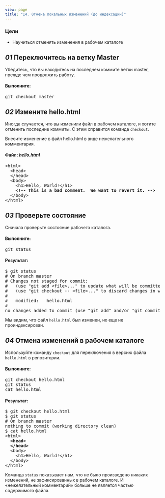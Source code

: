 ```yaml
---
view: page
title: "14. Отмена локальных изменений (до индексации)"
---
```


<h3>Цели</h3>

<ul><li>Научиться отменять изменения в рабочем каталоге</li></ul>

<h2><em>01</em> Переключитесь на ветку Master </h2>

<p>Убедитесь, что вы находитесь на последнем коммите ветки master, прежде чем продолжить работу.</p>

<h4 class="h4-pre">Выполните:</h4>

<pre class="instructions">git checkout master</pre>

<h2><em>02</em> Измените hello.html </h2>

<p>Иногда случается, что вы изменили файл в рабочем каталоге, и хотите отменить последние коммиты. С этим справится команда <code>checkout</code>.</p>

<p>Внесите изменение в файл hello.html в виде нежелательного комментария.</p>

<h4 class="h4-pre">Файл: <em>hello.html</em></h4>

<pre class="file">&lt;html&gt;
  &lt;head&gt;
  &lt;/head&gt;
  &lt;body&gt;
    &lt;h1&gt;Hello, World!&lt;/h1&gt;
    <strong>&lt;!-- This is a bad comment.  We want to revert it. --&gt;</strong>
  &lt;/body&gt;
&lt;/html&gt;</pre>

<h2><em>03</em> Проверьте состояние </h2>

<p>Сначала проверьте состояние рабочего каталога.</p>

<h4 class="h4-pre">Выполните:</h4>

<pre class="instructions">git status</pre>

<h4 class="h4-pre">Результат:</h4>

<pre class="sample">$ git status
# On branch master
# Changes not staged for commit:
#   (use "git add &lt;file&gt;..." to update what will be committed)
#   (use "git checkout -- &lt;file&gt;..." to discard changes in working directory)
#
#	modified:   hello.html
#
no changes added to commit (use "git add" and/or "git commit -a")</pre>

<p>Мы видим, что файл <code>hello.html</code> был изменен, но еще не проиндексирован.</p>

<h2><em>04</em> Отмена изменений в рабочем каталоге </h2>

<p>Используйте команду <code>checkout</code> для переключения в версию файла <code>hello.html</code> в репозитории.</p>

<h4 class="h4-pre">Выполните:</h4>

<pre class="instructions">git checkout hello.html
git status
cat hello.html</pre>

<h4 class="h4-pre">Результат:</h4>

<pre class="sample">$ git checkout hello.html
$ git status
# On branch master
nothing to commit (working directory clean)
$ cat hello.html
&lt;html&gt;
<strong>  &lt;head&gt;
  &lt;/head&gt;</strong>
  &lt;body&gt;
    &lt;h1&gt;Hello, World!&lt;/h1&gt;
  &lt;/body&gt;
&lt;/html&gt;</pre>

<p>Команда <code>status</code> показывает нам, что не было произведено никаких изменений, не зафиксированных в рабочем каталоге. И «нежелательный комментарий» больше не является частью содержимого файла.</p>